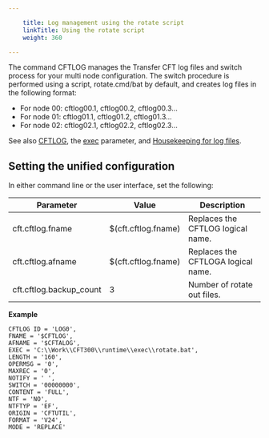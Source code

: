 ```yaml
---

    title: Log management using the rotate script
    linkTitle: Using the rotate script
    weight: 360

---
```

The command CFTLOG manages the Transfer CFT log files and switch process for your multi node configuration. The switch procedure is performed using a script, rotate.cmd/bat by default, and creates log files in the following format:

- For node 00: cftlog00.1, cftlog00.2, cftlog00.3...
- For node 01: cftlog01.1, cftlog01.2, cftlog01.3...
- For node 02: cftlog02.1, cftlog02.2, cftlog02.3...

See also [CFTLOG](../../../web_copilot_ui/conf_intro/cftlog), the [exec](../../../command_summary/parameter_intro/exec) parameter, and <a href="../../../../admin_intro/admin_monitoring_intro/housekeeping_logs" class="MCXref xref">Housekeeping for log files</a>.

## Setting the unified configuration

In either command line or the user interface, set the following:


| Parameter  | Value  | Description  |
| --- | --- | --- |
| cft.cftlog.fname  | $(cft.cftlog.fname)  | Replaces the CFTLOG logical name.  |
| cft.cftlog.afname  | $(cft.cftlog.fname)  | Replaces the CFTLOGA logical name.  |
| cft.cftlog.backup_count  | 3  | Number of rotate out files.  |


****Example****

```
CFTLOG ID = 'LOG0',
FNAME = '$CFTLOG',
AFNAME = '$CFTALOG',
EXEC = 'C:\\Work\\CFT300\\runtime\\exec\\rotate.bat',
LENGTH = '160',
OPERMSG = '0',
MAXREC = '0',
NOTIFY = ' ',
SWITCH = '00000000',
CONTENT = 'FULL',
NTF = 'NO',
NTFTYP = 'EF',
ORIGIN = 'CFTUTIL',
FORMAT = 'V24',
MODE = 'REPLACE'
```
